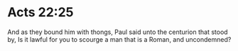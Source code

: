 # Acts 22:25

And as they bound him with thongs, Paul said unto the centurion that stood by, Is it lawful for you to scourge a man that is a Roman, and uncondemned?